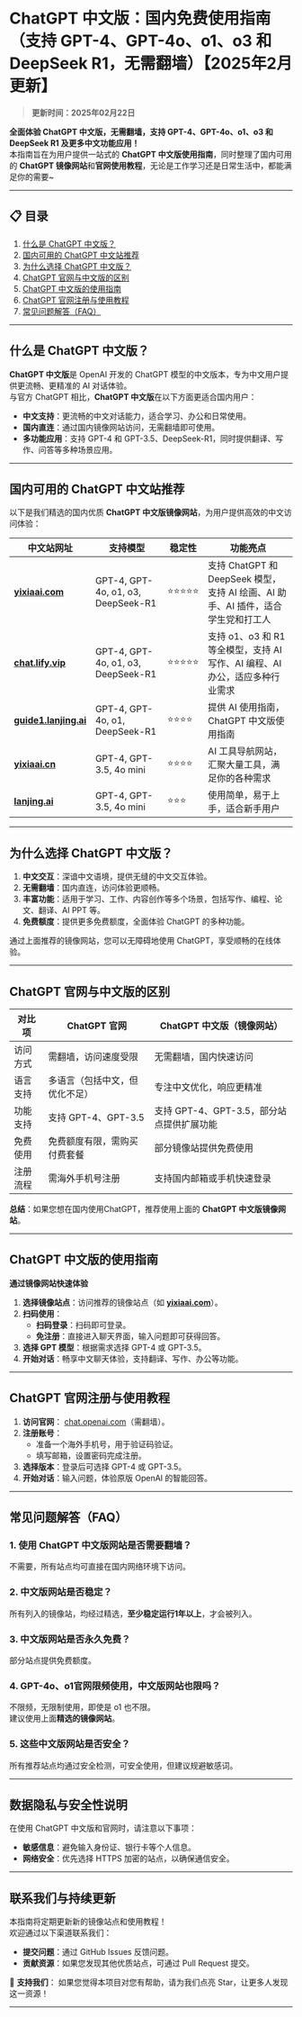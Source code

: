 # ChatGPT 中文版：国内免费使用指南（支持 GPT-4、GPT-4o、o1、o3 和 DeepSeek R1，无需翻墙）【2025年2月更新】

> **更新时间：2025年02月22日**     

**全面体验 ChatGPT 中文版，无需翻墙，支持 GPT-4、GPT-4o、o1、o3 和 DeepSeek R1 及更多中文功能应用！**  
本指南旨在为用户提供一站式的 **ChatGPT 中文版使用指南**，同时整理了国内可用的 **ChatGPT 镜像网站**和**官网使用教程**，无论是工作学习还是日常生活中，都能满足你的需要~

---

## 📋 目录

1. [什么是 ChatGPT 中文版？](#什么是-chatgpt-中文版)
2. [国内可用的 ChatGPT 中文站推荐](#国内可用的-chatgpt-中文站推荐)
3. [为什么选择 ChatGPT 中文版？](#为什么选择-chatgpt-中文版)
4. [ChatGPT 官网与中文版的区别](#chatgpt-官网与中文版的区别)
5. [ChatGPT 中文版的使用指南](#chatgpt-中文版的使用指南)
6. [ChatGPT 官网注册与使用教程](#chatgpt-官网注册与使用教程)
7. [常见问题解答（FAQ）](#常见问题解答faq)

---

## 什么是 ChatGPT 中文版？

**ChatGPT 中文版**是 OpenAI 开发的 ChatGPT 模型的中文版本，专为中文用户提供更流畅、更精准的 AI 对话体验。   
与官方 ChatGPT 相比，**ChatGPT 中文版**在以下方面更适合国内用户：

- **中文支持**：更流畅的中文对话能力，适合学习、办公和日常使用。
- **国内直连**：通过国内镜像网站访问，无需翻墙即可使用。
- **多功能应用**：支持 GPT-4 和 GPT-3.5、DeepSeek-R1，同时提供翻译、写作、问答等多种场景应用。

---

## 国内可用的 ChatGPT 中文站推荐

以下是我们精选的国内优质 **ChatGPT 中文版镜像网站**，为用户提供高效的中文访问体验：

| 中文站网址                            | 支持模型                         | 稳定性 | 功能亮点                                                         |
|---------------------------------------|----------------------------------|--------|------------------------------------------------------------------|
| **[yixiaai.com](https://www.yixiaai.com)** | GPT-4, GPT-4o, o1, o3, DeepSeek-R1 | ⭐⭐⭐⭐⭐  | 支持 ChatGPT 和 DeepSeek 模型，支持 AI 绘画、AI 助手、AI 插件，适合学生党和打工人 |
| **[chat.lify.vip](https://chat.lify.vip)**     | GPT-4, GPT-4o, o1, o3, DeepSeek-R1 | ⭐⭐⭐⭐⭐  | 支持 o1、o3 和 R1 等全模型，支持 AI 写作、AI 编程、AI 办公，适应多种行业需求   |
| **[guide1.lanjing.ai](https://guide1.lanjing.ai)** | GPT-4, GPT-4o, o1, DeepSeek-R1     | ⭐⭐⭐⭐   | 提供 AI 使用指南，ChatGPT 中文版使用指南                       |
| **[yixiaai.cn](https://yixiaai.cn)**           | GPT-4, GPT-3.5, 4o mini           | ⭐⭐⭐⭐   | AI 工具导航网站，汇聚大量工具，满足你的各种需求                   |
| **[lanjing.ai](https://lanjing.ai)**            | GPT-4, GPT-3.5, 4o mini           | ⭐⭐⭐    | 使用简单，易于上手，适合新手用户                                   |

---

## 为什么选择 ChatGPT 中文版？

1. **中文交互**：深谙中文语境，提供无缝的中文交互体验。
2. **无需翻墙**：国内直连，访问体验更顺畅。
3. **丰富功能**：适用于学习、工作、内容创作等多个场景，包括写作、编程、论文、翻译、AI PPT 等。
4. **免费额度**：提供更多免费额度，全面体验 ChatGPT 的多种功能。

通过上面推荐的镜像网站，您可以无障碍地使用 ChatGPT，享受顺畅的在线体验。

---

## ChatGPT 官网与中文版的区别

| 对比项        | ChatGPT 官网                  | ChatGPT 中文版（镜像网站）          |
|---------------|-------------------------------|-------------------------------------|
| 访问方式      | 需翻墙，访问速度受限           | 无需翻墙，国内快速访问               |
| 语言支持      | 多语言（包括中文，但优化不足） | 专注中文优化，响应更精准             |
| 功能支持      | 支持 GPT-4、GPT-3.5           | 支持 GPT-4、GPT-3.5，部分站点提供扩展功能 |
| 免费使用      | 免费额度有限，需购买付费套餐   | 部分镜像站提供免费使用                |
| 注册流程      | 需海外手机号注册               | 支持国内邮箱或手机快速登录            |

**总结**：如果您想在国内使用ChatGPT，推荐使用上面的 **ChatGPT 中文版镜像网站**。

---

## ChatGPT 中文版的使用指南

**通过镜像网站快速体验**

1. **选择镜像站点**：访问推荐的镜像站点（如 **[yixiaai.com](https://www.yixiaai.com)**）。
2. **扫码使用**：
   - **扫码登录**：扫码即可登录。
   - **免注册**：直接进入聊天界面，输入问题即可获得回答。
3. **选择 GPT 模型**：根据需求选择 GPT-4 或 GPT-3.5。
4. **开始对话**：畅享中文聊天体验，支持翻译、写作、办公等功能。

---

## ChatGPT 官网注册与使用教程

1. **访问官网**： [chat.openai.com](https://chat.openai.com)（需翻墙）。
2. **注册账号**：
   - 准备一个海外手机号，用于验证码验证。
   - 填写邮箱，设置密码完成注册。
3. **选择版本**：登录后可选择 GPT-4 或 GPT-3.5。
4. **开始对话**：输入问题，体验原版 OpenAI 的智能回答。

---

## 常见问题解答（FAQ）

### 1. 使用 ChatGPT 中文版网站是否需要翻墙？
不需要，所有站点均可直接在国内网络环境下访问。

### 2. 中文版网站是否稳定？
所有列入的镜像站，均经过精选，**至少稳定运行1年以上**，才会被列入。

### 3. 中文版网站是否永久免费？
部分站点提供免费额度。

### 4. GPT-4o、o1官网限频使用，中文版网站也限吗？
不限频，无限制使用，即使是 o1 也不限。  
建议使用上面**精选的镜像网站**。

### 5. 这些中文版网站是否安全？
所有推荐站点均通过安全检测，可安全使用，但建议规避敏感词。

---

## 数据隐私与安全性说明

在使用 ChatGPT 中文版和官网时，请注意以下事项：
- **敏感信息**：避免输入身份证、银行卡等个人信息。
- **网络安全**：优先选择 HTTPS 加密的站点，以确保通信安全。

---

## 联系我们与持续更新

本指南将定期更新新的镜像站点和使用教程！  
欢迎通过以下渠道联系我们：

- **提交问题**：通过 GitHub Issues 反馈问题。
- **贡献资源**：如果您发现其他优质站点，可通过 Pull Request 提交。

🌟 **支持我们**：
如果您觉得本项目对您有帮助，请为我们点亮 Star，让更多人发现这一资源！

---
